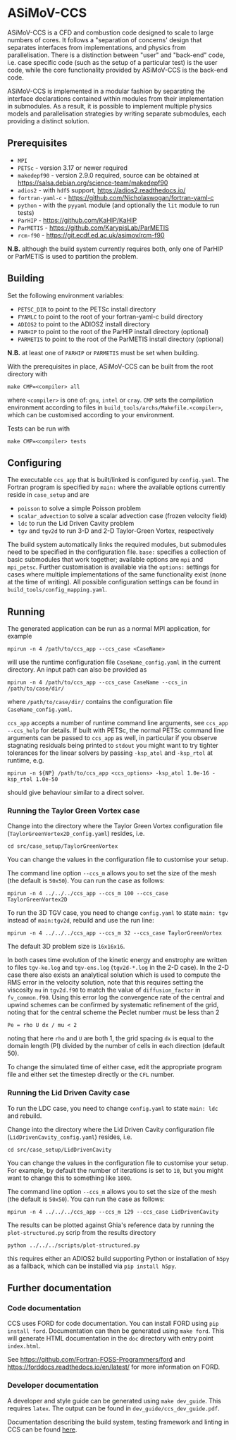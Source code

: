 # ASiMoV-CCS

ASiMoV-CCS is a CFD and combustion code designed to scale to large numbers of cores. It follows a "separation of concerns' design that separates interfaces from implementations, and physics from parallelisation. There is a distinction between "user" and "back-end" code, i.e. case specific code (such as the setup of a particular test) is the user code, while the core functionality provided by ASiMoV-CCS is the back-end code.

ASiMoV-CCS is implemented in a modular fashion by separating the interface declarations contained within modules from their implementation in submodules. As a result, it is possible to implement multiple physics models and parallelisation strategies by writing separate submodules, each providing a distinct solution.

## Prerequisites

- `MPI`
- `PETSc` - version 3.17 or newer required
- `makedepf90` - version 2.9.0 required, source can be obtained at https://salsa.debian.org/science-team/makedepf90
- `adios2` - with `hdf5` support, https://adios2.readthedocs.io/
- `fortran-yaml-c` - https://github.com/Nicholaswogan/fortran-yaml-c
- `python` - with the `pyyaml` module (and optionally the `lit` module to run tests)
- `ParHIP` - https://github.com/KaHIP/KaHIP
- `ParMETIS` - https://github.com/KarypisLab/ParMETIS
- `rcm-f90` - https://git.ecdf.ed.ac.uk/asimov/rcm-f90

**N.B.** although the build system currently requires both, only one of ParHIP or ParMETIS is used to partition the problem.

## Building

Set the following environment variables:

- `PETSC_DIR` to point to the PETSc install directory 
- `FYAMLC` to point to the root of your fortran-yaml-c build directory
- `ADIOS2` to point to the ADIOS2 install directory
- `PARHIP` to point to the root of the ParHIP install directory (optional)
- `PARMETIS` to point to the root of the ParMETIS install directory (optional)

**N.B.** at least one of `PARHIP` or `PARMETIS` must be set when building.

With the prerequisites in place, ASiMoV-CCS can be built from the root directory with
```
make CMP=<compiler> all
```
where `<compiler>` is one of: `gnu`, `intel` or `cray`. `CMP` sets the compilation environment according to files in `build_tools/archs/Makefile.<compiler>`, which can be customised according to your environment. 

Tests can be run with
```
make CMP=<compiler> tests
```


## Configuring

The executable `ccs_app` that is built/linked is configured by `config.yaml`. The Fortran program is specified by `main:` where the available options currently reside in `case_setup` and are
- `poisson` to solve a simple Poisson problem
- `scalar_advection` to solve a scalar advection case (frozen velocity field)
- `ldc` to run the Lid Driven Cavity problem
- `tgv` and `tgv2d` to run 3-D and 2-D Taylor-Green Vortex, respectively

The build system automatically links the required modules, but submodules need to be specified in the configuration file. `base:` specifies a collection of basic submodules that work together; available options are `mpi` and `mpi_petsc`. Further customisation is available via the `options:` settings for cases where multiple implementations of the same functionality exist (none at the time of writing). 
All possible configuration settings can be found in `build_tools/config_mapping.yaml`. 


## Running
The generated application can be run as a normal MPI application, for example
```
mpirun -n 4 /path/to/ccs_app --ccs_case <CaseName>
```
will use the runtime configuration file `CaseName_config.yaml` in the current directory. An input path can also be provided as
```
mpirun -n 4 /path/to/ccs_app --ccs_case CaseName --ccs_in /path/to/case/dir/
```
where `/path/to/case/dir/` contains the configuration file `CaseName_config.yaml`.

`ccs_app` accepts a number of runtime command line arguments, see `ccs_app --ccs_help` for details. 
If built with PETSc, the normal PETSc command line arguments can be passed to `ccs_app` as well, in particular if you observe stagnating residuals being printed to `stdout` you might want to try tighter tolerances for the linear solvers by passing `-ksp_atol` and `-ksp_rtol` at runtime, e.g.
```
mpirun -n ${NP} /path/to/ccs_app <ccs_options> -ksp_atol 1.0e-16 -ksp_rtol 1.0e-50
```
should give behaviour similar to a direct solver.

### Running the Taylor Green Vortex case
Change into the directory where the Taylor Green Vortex configuration file (`TaylorGreenVortex2D_config.yaml`) resides, i.e.
```
cd src/case_setup/TaylorGreenVortex
```
You can change the values in the configuration file to customise your setup. 

The command line option `--ccs_m` allows you to set the size of the mesh (the default is `50x50`). You can run the case as follows:
```
mpirun -n 4 ../../../ccs_app --ccs_m 100 --ccs_case TaylorGreenVortex2D
```

To run the 3D TGV case, you need to change `config.yaml` to state `main: tgv` instead of `main:tgv2d`, rebuild and use the run line:
```
mpirun -n 4 ../../../ccs_app --ccs_m 32 --ccs_case TaylorGreenVortex
```
The default 3D problem size is `16x16x16`.

In both cases time evolution of the kinetic energy and enstrophy are written to files `tgv-ke.log` and `tgv-ens.log` (`tgv2d-*.log` in the 2-D case).
In the 2-D case there also exists an analytical solution which is used to compute the RMS error in the velocity solution, note that this requires setting the viscosity `mu` in `tgv2d.f90` to match the value of `diffusion_factor` in `fv_common.f90`.
Using this error log the convergence rate of the central and upwind schemes can be confirmed by systematic refinement of the grid, noting that for the central scheme the Peclet number must be less than 2
```
Pe = rho U dx / mu < 2
```
noting that here `rho` and `U` are both 1, the grid spacing `dx` is equal to the domain length (PI) divided by the number of cells in each direction (default 50).

To change the simulated time of either case, edit the appropriate program file and either set the timestep directly or the `CFL` number.

### Running the Lid Driven Cavity case

To run the LDC case, you need to change `config.yaml` to state `main: ldc` and rebuild.

Change into the directory where the Lid Driven Cavity configuration file (`LidDrivenCavity_config.yaml`) resides, i.e.
```
cd src/case_setup/LidDrivenCavity
```
You can change the values in the configuration file to customise your setup. For example, by default the number of iterations is set to `10`, but you might want to change this to something like `1000`. 

The command line option `--ccs_m` allows you to set the size of the mesh (the default is `50x50`). You can run the case as follows:
```
mpirun -n 4 ../../../ccs_app --ccs_m 129 --ccs_case LidDrivenCavity
```

The results can be plotted against Ghia's reference data by running the `plot-structured.py` scrip from the results directory
```
python ../../../scripts/plot-structured.py
```
this requires either an ADIOS2 build supporting Python or installation of `h5py` as a fallback, which can be installed via `pip install h5py`.

## Further documentation

### Code documentation
CCS uses FORD for code documentation. You can install FORD using `pip install ford`. Documentation can then be generated using `make ford`. This will generate HTML documentation in the `doc` directory with entry point `index.html`.

See https://github.com/Fortran-FOSS-Programmers/ford and https://forddocs.readthedocs.io/en/latest/ for more information on FORD.

### Developer documentation
A developer and style guide can be generated using `make dev_guide`. This requires `latex`. The output can be found in `dev_guide/ccs_dev_guide.pdf`.

Documentation describing the build system, testing framework and linting in CCS can be found [here](build_tools/build_system_readme.md).
